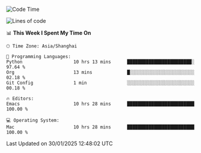 <!--START_SECTION:waka-->
![Code Time](http://img.shields.io/badge/Code%20Time-2%2C503%20hrs%2055%20mins-blue)

![Lines of code](https://img.shields.io/badge/From%20Hello%20World%20I%27ve%20Written-334.9%20thousand%20lines%20of%20code-blue)

📊 **This Week I Spent My Time On** 

```text
🕑︎ Time Zone: Asia/Shanghai

💬 Programming Languages: 
Python                   10 hrs 13 mins      ████████████████████████░   97.64 % 
Org                      13 mins             █░░░░░░░░░░░░░░░░░░░░░░░░   02.18 % 
Git Config               1 min               ░░░░░░░░░░░░░░░░░░░░░░░░░   00.18 % 

🔥 Editors: 
Emacs                    10 hrs 28 mins      █████████████████████████   100.00 % 

💻 Operating System: 
Mac                      10 hrs 28 mins      █████████████████████████   100.00 % 
```


 Last Updated on 30/01/2025 12:48:02 UTC
<!--END_SECTION:waka-->
